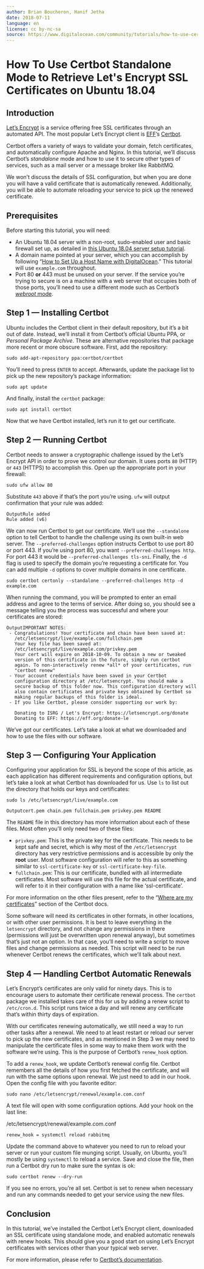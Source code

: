 ```yaml
---
author: Brian Boucheron, Hanif Jetha
date: 2018-07-11
language: en
license: cc by-nc-sa
source: https://www.digitalocean.com/community/tutorials/how-to-use-certbot-standalone-mode-to-retrieve-let-s-encrypt-ssl-certificates-on-ubuntu-1804
---
```


# How To Use Certbot Standalone Mode to Retrieve Let's Encrypt SSL Certificates on Ubuntu 18.04

## Introduction

[Let’s Encrypt](https://letsencrypt.org/) is a service offering free SSL certificates through an automated API. The most popular Let’s Encrypt client is [EFF](https://www.eff.org/)’s [Certbot](https://certbot.eff.org/).

Certbot offers a variety of ways to validate your domain, fetch certificates, and automatically configure Apache and Nginx. In this tutorial, we’ll discuss Certbot’s _standalone_ mode and how to use it to secure other types of services, such as a mail server or a message broker like RabbitMQ.

We won’t discuss the details of SSL configuration, but when you are done you will have a valid certificate that is automatically renewed. Additionally, you will be able to automate reloading your service to pick up the renewed certificate.

## Prerequisites

Before starting this tutorial, you will need:

- An Ubuntu 18.04 server with a non-root, sudo-enabled user and basic firewall set up, as detailed in [this Ubuntu 18.04 server setup tutorial](initial-server-setup-with-ubuntu-18-04).
- A domain name pointed at your server, which you can accomplish by following “[How to Set Up a Host Name with DigitalOcean](how-to-set-up-a-host-name-with-digitalocean).” This tutorial will use `example.com` throughout.
- Port 80 **or** 443 must be unused on your server. If the service you’re trying to secure is on a machine with a web server that occupies both of those ports, you’ll need to use a different mode such as Certbot’s [_webroot_ mode](https://certbot.eff.org/docs/using.html#webroot).

## Step 1 — Installing Certbot

Ubuntu includes the Certbot client in their default repository, but it’s a bit out of date. Instead, we’ll install it from Certbot’s official Ubuntu PPA, or _Personal Package Archive_. These are alternative repositories that package more recent or more obscure software. First, add the repository:

    sudo add-apt-repository ppa:certbot/certbot

You’ll need to press `ENTER` to accept. Afterwards, update the package list to pick up the new repository’s package information:

    sudo apt update

And finally, install the `certbot` package:

    sudo apt install certbot

Now that we have Certbot installed, let’s run it to get our certificate.

## Step 2 — Running Certbot

Certbot needs to answer a cryptographic challenge issued by the Let’s Encrypt API in order to prove we control our domain. It uses ports `80` (HTTP) or `443` (HTTPS) to accomplish this. Open up the appropriate port in your firewall:

    sudo ufw allow 80

Substitute `443` above if that’s the port you’re using. `ufw` will output confirmation that your rule was added:

    OutputRule added
    Rule added (v6)

We can now run Certbot to get our certificate. We’ll use the `--standalone` option to tell Certbot to handle the challenge using its own built-in web server. The `--preferred-challenges` option instructs Certbot to use port 80 or port 443. If you’re using port 80, you want `--preferred-challenges http`. For port 443 it would be `--preferred-challenges tls-sni`. Finally, the `-d` flag is used to specify the domain you’re requesting a certificate for. You can add multiple `-d` options to cover multiple domains in one certificate.

    sudo certbot certonly --standalone --preferred-challenges http -d example.com

When running the command, you will be prompted to enter an email address and agree to the terms of service. After doing so, you should see a message telling you the process was successful and where your certificates are stored:

    OutputIMPORTANT NOTES:
     - Congratulations! Your certificate and chain have been saved at:
       /etc/letsencrypt/live/example.com/fullchain.pem
       Your key file has been saved at:
       /etc/letsencrypt/live/example.com/privkey.pem
       Your cert will expire on 2018-10-09. To obtain a new or tweaked
       version of this certificate in the future, simply run certbot
       again. To non-interactively renew *all* of your certificates, run
       "certbot renew"
     - Your account credentials have been saved in your Certbot
       configuration directory at /etc/letsencrypt. You should make a
       secure backup of this folder now. This configuration directory will
       also contain certificates and private keys obtained by Certbot so
       making regular backups of this folder is ideal.
     - If you like Certbot, please consider supporting our work by:
    
       Donating to ISRG / Let's Encrypt: https://letsencrypt.org/donate
       Donating to EFF: https://eff.org/donate-le

We’ve got our certificates. Let’s take a look at what we downloaded and how to use the files with our software.

## Step 3 — Configuring Your Application

Configuring your application for SSL is beyond the scope of this article, as each application has different requirements and configuration options, but let’s take a look at what Certbot has downloaded for us. Use `ls` to list out the directory that holds our keys and certificates:

    sudo ls /etc/letsencrypt/live/example.com

    Outputcert.pem chain.pem fullchain.pem privkey.pem README

The `README` file in this directory has more information about each of these files. Most often you’ll only need two of these files:

- `privkey.pem`: This is the private key for the certificate. This needs to be kept safe and secret, which is why most of the `/etc/letsencrypt` directory has very restrictive permissions and is accessible by only the **root** user. Most software configuration will refer to this as something similar to `ssl-certificate-key` or `ssl-certificate-key-file`.
- `fullchain.pem`: This is our certificate, bundled with all intermediate certificates. Most software will use this file for the actual certificate, and will refer to it in their configuration with a name like ‘ssl-certificate’.

For more information on the other files present, refer to the “[Where are my certificates](https://certbot.eff.org/docs/using.html#where-are-my-certificates)” section of the Certbot docs.

Some software will need its certificates in other formats, in other locations, or with other user permissions. It is best to leave everything in the `letsencrypt` directory, and not change any permissions in there (permissions will just be overwritten upon renewal anyway), but sometimes that’s just not an option. In that case, you’ll need to write a script to move files and change permissions as needed. This script will need to be run whenever Certbot renews the certificates, which we’ll talk about next.

## Step 4 — Handling Certbot Automatic Renewals

Let’s Encrypt’s certificates are only valid for ninety days. This is to encourage users to automate their certificate renewal process. The `certbot` package we installed takes care of this for us by adding a renew script to `/etc/cron.d`. This script runs twice a day and will renew any certificate that’s within thirty days of expiration.

With our certificates renewing automatically, we still need a way to run other tasks after a renewal. We need to at least restart or reload our server to pick up the new certificates, and as mentioned in Step 3 we may need to manipulate the certificate files in some way to make them work with the software we’re using. This is the purpose of Certbot’s `renew_hook` option.

To add a `renew_hook`, we update Certbot’s renewal config file. Certbot remembers all the details of how you first fetched the certificate, and will run with the same options upon renewal. We just need to add in our hook. Open the config file with you favorite editor:

    sudo nano /etc/letsencrypt/renewal/example.com.conf

A text file will open with some configuration options. Add your hook on the last line:

/etc/letsencrypt/renewal/example.com.conf

    renew_hook = systemctl reload rabbitmq

Update the command above to whatever you need to run to reload your server or run your custom file munging script. Usually, on Ubuntu, you’ll mostly be using `systemctl` to reload a service. Save and close the file, then run a Certbot dry run to make sure the syntax is ok:

    sudo certbot renew --dry-run

If you see no errors, you’re all set. Certbot is set to renew when necessary and run any commands needed to get your service using the new files.

## Conclusion

In this tutorial, we’ve installed the Certbot Let’s Encrypt client, downloaded an SSL certificate using standalone mode, and enabled automatic renewals with renew hooks. This should give you a good start on using Let’s Encrypt certificates with services other than your typical web server.

For more information, please refer to [Certbot’s documentation](https://certbot.eff.org/docs/).
